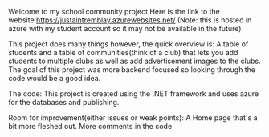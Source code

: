 Welcome to my school community project
Here is the link to the website:https://justaintremblay.azurewebsites.net/ (Note: this is hosted in azure with my student account so it may not be available in the future)

This project does many things however, the quick overview is:
A table of students and a table of communities(think of a club) that lets you add students to multiple clubs as well as add advertisement images to the clubs.
The goal of this project was more backend focused so looking through the code would be a good idea.

The code:
This project is created using the .NET framework and uses azure for the databases and publishing.

Room for improvement(either issues or weak points):
A Home page that's a bit more fleshed out.
More comments in the code
